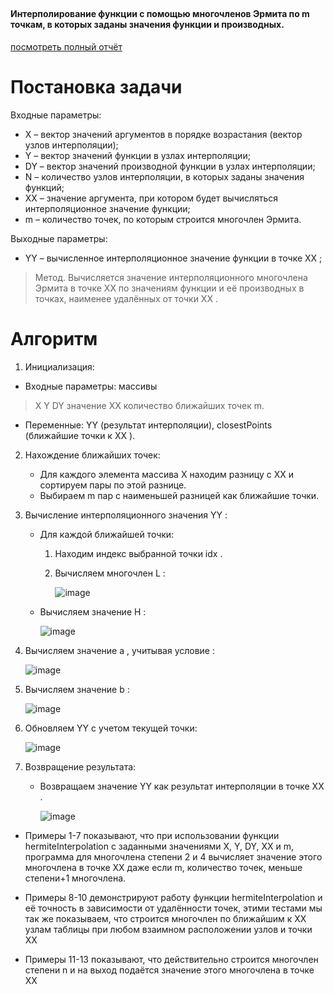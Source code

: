 ## <h4> Интерполирование функции с помощью многочленов Эрмита по m точкам, в которых заданы значения функции и производных. </h4>

[посмотреть полный отчёт](https://github.com/NIOHOMY/Numerical_Methods_6_semester/blob/lab1/otchyot_3_kurs_62_gruppa_1_podgruppa_PakhomovaPV-1.pdf)

<h1>
Постановка задачи  
</h1>
<p>
Входные параметры:
</p>

* X – вектор значений аргументов в порядке возрастания (вектор узлов интерполяции);
* Y – вектор значений функции в узлах интерполяции;
* DY – вектор значений производной функции в узлах интерполяции;
* N – количество узлов интерполяции, в которых заданы значения функций;
* XX – значение аргумента, при котором будет вычисляться интерполяционное значение функции;
* m – количество точек, по которым строится многочлен Эрмита.
<p>
Выходные параметры:
</p>

* YY – вычисленное интерполяционное значение функции в точке XX ;

> Метод. Вычисляется значение интерполяционного многочлена Эрмита в точке XX по значениям функции и её производных в точках, наименее удалённых от точки XX .

<h1>
Алгоритм 
</h1>


1. Инициализация:
- Входные параметры: массивы
> X
> Y
> DY
>  значение XX
> количество ближайших точек m.

- Переменные: YY  (результат интерполяции), closestPoints (ближайшие точки к  XX ).

2. Нахождение ближайших точек:
   - Для каждого элемента массива X  находим разницу с  XX  и сортируем пары по этой разнице.
   - Выбираем  m  пар с наименьшей разницей как ближайшие точки.

3. Вычисление интерполяционного значения  YY :
   - Для каждой ближайшей точки:
     1. Находим индекс выбранной точки  idx .
     2. Вычисляем многочлен  L :
     
          ![image](https://github.com/NIOHOMY/Numerical_Methods_6_semester/assets/38347892/7f907afd-60ff-4730-8a6b-017a67ce7c0d)

   - Вычисляем значение  H :

       ![image](https://github.com/NIOHOMY/Numerical_Methods_6_semester/assets/38347892/242e156b-6362-48f1-8773-7ab665097f8c)

     
4. Вычисляем значение a , учитывая условие :
   
     ![image](https://github.com/NIOHOMY/Numerical_Methods_6_semester/assets/38347892/603db224-ab93-464d-991a-2bdb4123a651)

6. Вычисляем значение b :
   
      ![image](https://github.com/NIOHOMY/Numerical_Methods_6_semester/assets/38347892/bb1d5322-8596-408a-8bcb-c9425fdc0f7a)

7. Обновляем YY с учетом текущей точки:
   
      ![image](https://github.com/NIOHOMY/Numerical_Methods_6_semester/assets/38347892/e80e1f43-f738-40ba-9faa-ef304f296983)

8. Возвращение результата:
   - Возвращаем значение YY  как результат интерполяции в точке XX .

      ![image](https://github.com/NIOHOMY/Numerical_Methods_6_semester/assets/38347892/7e1e625f-f612-4703-b27d-e97e0b755135)

* Примеры 1-7 показывают, что при использовании функции hermiteInterpolation с заданными значениями X, Y, DY, XX и m, программа для многочлена степени 2 и 4 вычисляет значение этого многочлена в точке XX даже если m, количество точек, меньше степени+1 многочлена.

* Примеры 8-10 демонстрируют работу функции hermiteInterpolation и её точность в зависимости от удалённости точек, этими тестами мы так же показываем, что строится многочлен по ближайшим к XX узлам таблицы при любом взаимном расположении узлов и точки XX
* Примеры 11-13 показывают, что действительно строится многочлен степени n и на выход подаётся значение этого многочлена в точке XX

